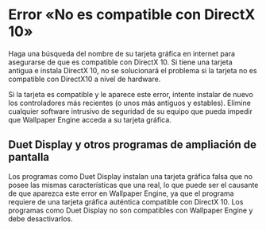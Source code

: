 # Error «No es compatible con DirectX 10»
Haga una búsqueda del nombre de su tarjeta gráfica en internet para asegurarse de que es compatible con DirectX 10. Si tiene una tarjeta antigua e instala DirectX 10, no se solucionará el problema si la tarjeta no es compatible con DirectX10 a nivel de hardware.

Si la tarjeta es compatible y le aparece este error, intente instalar de nuevo los controladores más recientes (o unos más antiguos y estables). Elimine cualquier software intrusivo de seguridad de su equipo que pueda impedir que Wallpaper Engine acceda a su tarjeta gráfica.

## Duet Display y otros programas de ampliación de pantalla
Los programas como Duet Display instalan una tarjeta gráfica falsa que no posee las mismas características que una real, lo que puede ser el causante de que aparezca este error en Wallpaper Engine, ya que el programa requiere de una tarjeta gráfica auténtica compatible con DirectX 10. Los programas como Duet Display no son compatibles con Wallpaper Engine y debe desactivarlos.

